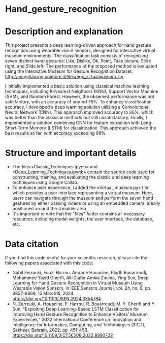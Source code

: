 # Hand_gesture_recognition
# Description and explanation
This project presents a deep learning-driven approach for hand gesture recognition using wearable vision sensors, designed for interactive virtual museum environments. The classification task consists of recognizing seven distinct hand gestures: Like, Dislike, Ok, Point, Take picture, Slide right, and Slide left. The performance of the proposed method is evaluated using the Interactive Museum for Gesture Recognition Dataset:   http://imagelab.ing.unimore.it/files/ego_virtualmuseum.zip

I initially implemented a basic solution using classical machine learning techniques, including K-Nearest Neighbors (KNN), Support Vector Machine (SVM), and Random Forest. However, the observed performance was not satisfactory, with an accuracy of around 76%. To enhance classification accuracy, I developed a deep learning solution utilizing a Convolutional Neural Network (CNN). This approach improved accuracy to 86%, which was better than the classical methods but still unsatisfactory. Finally, I implemented a solution combining CNN for feature extraction with Long Short-Term Memory (LSTM) for classification. This approach achieved the best results so far, with accuracy exceeding 99%.

# Structure and important details
- The files «Classic_Techniques.ipynb» and «Deep_Learning_Techniques.ipynb» contain the source code used for constructing, training, and evaluating the classic and deep learning techniques using Google Collab.
- To enhance user experience, I added the «Virtual_museum.py» file which provides a user interface representing a virtual museum. Here, users can navigate through the museum and perform the seven hand gestures by either passing videos or using an embedded camera, ideally positioned around the shoulder area.
- It's important to note that the "files" folder contains all necessary resources, including model weights, the user interface, the database, etc.

# Data citation 
If you find this code useful for your scientific research, please cite the following papers associated with this code:
- Nabil Zerrouki, Fouzi Harrou, Amrane Houacine, Riadh Bouarroudj, Mohammed Yazid Cherifi, Ait-Djafer Amina Zouina, Ying Sun, Deep Learning for Hand Gesture Recognition in Virtual Museum Using Wearable Vision Sensors, in IEEE Sensors Journal, vol. 24, no. 6, pp. 8857-8869, 15 March15, 2024. https://doi.org/10.1109/JSEN.2024.3354784
- N. Zerrouki, A. Houacine, F. Harrou, R. Bouarroudj, M. Y. Cherifi and Y. Sun, "Exploiting Deep Learning-Based LSTM Classification for Improving Hand Gesture Recognition to Enhance Visitors’ Museum Experiences," 2022 International Conference on Innovation and Intelligence for Informatics, Computing, and Technologies (3ICT), Sakheer, Bahrain, 2022, pp. 451-456. https://doi.org/10.1109/3ICT56508.2022.9990722
